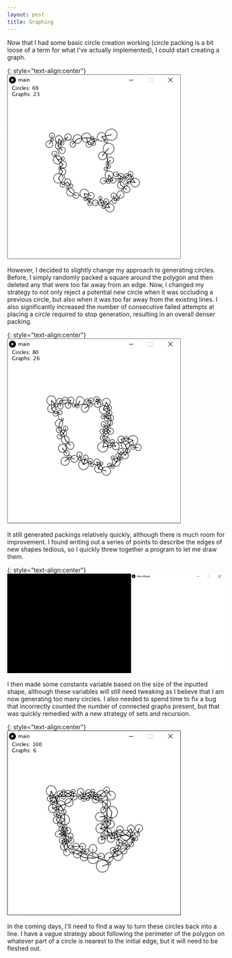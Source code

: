 ```yaml
---
layout: post
title: Graphing
---
```


Now that I had some basic circle creation working (circle packing is a bit loose of a term for what I've actually implemented), I could start creating a graph.

{: style="text-align:center"}
![A series of circles cover the edges of a polygon, with lines connecting the circles touching each other.](https://raw.githubusercontent.com/MichaelMBradley/Detailing/main/docs/_assets/05-05/Graph.png)

However, I decided to slightly change my approach to generating circles. Before, I simply randomly packed a square around the polygon and then deleted any that were too far away from an edge. Now, I changed my strategy to not only reject a potential new circle when it was occluding a previous circle, but also when it was too far away from the existing lines. I also significantly increased the number of consecutive failed attempts at placing a circle required to stop generation, resulting in an overall denser packing.

{: style="text-align:center"}
![A series of edge packings, with the circles connected by a graph.](https://raw.githubusercontent.com/MichaelMBradley/Detailing/main/docs/_assets/05-05/RealTime.gif)

It still generated packings relatively quickly, although there is much room for improvement. I found writing out a series of points to describe the edges of new shapes tedious, so I quickly threw together a program to let me draw them.

{: style="text-align:center"}
![An irregular polygon is drawn.](https://raw.githubusercontent.com/MichaelMBradley/Detailing/main/docs/_assets/05-05/Drawing.gif)

I then made some constants variable based on the size of the inputted shape, although these variables will still need tweaking as I believe that I am now generating too many circles. I also needed to spend time to fix a bug that incorrectly counted the number of connected graphs present, but that was quickly remedied with a new strategy of sets and recursion.

{: style="text-align:center"}
![A series of circles cover the edges of a polygon, with lines connecting the circles touching each other.](https://raw.githubusercontent.com/MichaelMBradley/Detailing/main/docs/_assets/05-05/FixedGraph.png)

In the coming days, I'll need to find a way to turn these circles back into a line. I have a vague strategy about following the perimeter of the polygon on whatever part of a circle is nearest to the initial edge, but it will need to be fleshed out.
